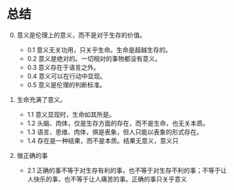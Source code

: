 # 总结

0. 意义是伦理上的意义，而不是对于生存的价值。
	- 0.1 意义无关功用，只关乎生命。生命是超越生存的。
	- 0.2 意义是绝对的。一切相对的事物都没有意义。
	- 0.3 意义存在于语言之外。
	- 0.4 意义可以在行动中显现。
	- 0.5 意义是伦理的判断标准。

1. 生命充满了意义。
	- 1.1 意义显现时，生命如其所是。
	- 1.2 头脑、肉体，仅是生存方面的存在，而不是生命，也无关本质。
	- 1.3 语言、思维、肉体，俱是表象，但人只能以表象的形式存在。
	- 1.4 存在是一种结果，而不是本质。结果无意义，意义只

2. 做正确的事
	- 2.1 正确的事不等于对生存有利的事，也不等于对生存不利的事；不等于让人快乐的事，也不等于让人痛苦的事。正确的事只关乎意义
<!--stackedit_data:
eyJoaXN0b3J5IjpbLTU1ODM5NjE1Miw4MTA4NDk5MjAsMTQyNj
E2MTIyMyw2NjU2MjA4OTAsMTQzNDk5MjEyOCwtMTgzMDE2NTcx
OV19
-->